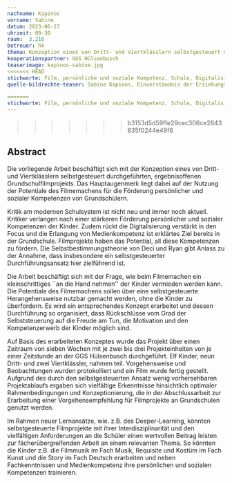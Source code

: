 ```yaml
---
nachname: Kapinos
vorname: Sabine
datum: 2023-06-27
uhrzeit: 09-30
raum:  3.216
betreuer: hk
thema: Konzeption eines von Dritt- und Viertklässlern selbstgesteuert durchgeführten, ergebnisoffenen Grundschulfilmprojekts
kooperationspartner: GGS Hülsenbusch
teaserimage: kapinos-sabine.jpg
<<<<<<< HEAD
stichworte: Film, persönliche und soziale Kompetenz, Schule, Digitalisierung, Medienkompetenz
quelle-bildrechte-teaser: Sabine Kapinos, Einverständnis der Erziehungsberechtigten liegt vor

=======
stichworte: Film, persönliche und soziale Kompetenz, Schule, Digitalisierung, Medienkompetenz 
---
```

>>>>>>> b3153d5d59ffe29cec306ce2843835f0244e49f6
## Abstract

Die vorliegende Arbeit beschäftigt sich mit der Konzeption eines von Dritt- und Viertklässlern selbstgesteuert durchgeführten, ergebnisoffenen Grundschulfilmprojekts. Das Hauptaugenmerk liegt dabei auf der Nutzung der Potentiale des Filmemachens für die Förderung persönlicher und sozialer Kompetenzen von Grundschülern.

Kritik am modernen Schulsystem ist nicht neu und immer noch aktuell. Kritiker verlangen nach einer stärkeren Förderung persönlicher und sozialer Kompetenzen der Kinder. Zudem rückt die Digitalisierung verstärkt in den Focus und die Erlangung von Medienkompetenz ist erklärtes Ziel bereits in der Grundschule. Filmprojekte haben das Potential, all diese Kompetenzen zu fördern. Die Selbstbestimmungstheorie von Deci und Ryan gibt Anlass zu der Annahme, dass insbesondere ein selbstgesteuerter Durchführungsansatz hier zielführend ist.

Die Arbeit beschäftigt sich mit der Frage, wie beim Filmemachen ein kleinschrittiges ``an die Hand nehmen'' der Kinder vermieden werden kann. Die Potentiale des Filmemachens sollen über eine selbstgesteuerte Herangehensweise nutzbar gemacht werden, ohne die Kinder zu überfordern. Es wird ein entsprechendes Konzept erarbeitet und dessen Durchführung so organisiert, dass Rückschlüsse vom Grad der Selbststeuerung auf die Freude am Tun, die Motivation und den Kompetenzerwerb der Kinder möglich sind.

Auf Basis des erarbeiteten Konzeptes wurde das Projekt über einen Zeitraum von sieben Wochen mit je zwei bis drei Projekteinheiten von je einer Zeitstunde an der GGS Hülsenbusch durchgeführt. Elf Kinder, neun Dritt- und zwei Viertklässler, nahmen teil. Vorgehensweise und Beobachtungen wurden protokolliert und ein Film wurde fertig gestellt. Aufgrund des durch den selbstgesteuerten Ansatz wenig vorhersehbaren Projektablaufs ergaben sich vielfältige Erkenntnisse hinsichtlich optimaler Rahmenbedingungen und Konzeptionierung, die in der Abschlussarbeit zur Erarbeitung einer Vorgehensempfehlung für Filmprojekte an Grundschulen genutzt werden.  

Im Rahmen neuer Lernansätze, wie. z.B. des Deeper-Learning, könnten selbstgesteuerte Filmprojekte mit ihrer Interdisziplinarität und den vielfältigen Anforderungen an die Schüler einen wertvollen Beitrag leisten zur fächerübergreifenden Arbeit an einem relevanten Thema. So könnten die Kinder z.B. die Filmmusik im Fach Musik, Requisite und Kostüm im Fach Kunst und die Story im Fach Deutsch erarbeiten und neben Fachkenntnissen und Medienkompetenz ihre persönlichen und sozialen Kompetenzen trainieren.
